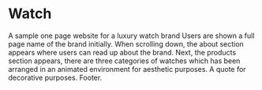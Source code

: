 # Watch
A sample one page website for a luxury watch brand
Users are shown a full page name of the brand initially.
When scrolling down, the about section appears where users can read up about the brand.
Next, the products section appears, there are three categories of watches which has been arranged in an animated environment for aesthetic purposes.
A quote for decorative purposes.
Footer.
